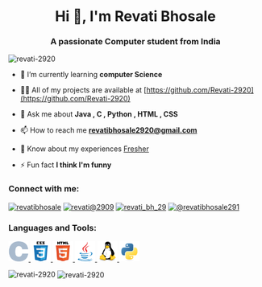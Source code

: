 <h1 align="center">Hi 👋, I'm Revati Bhosale</h1>
<h3 align="center">A passionate Computer student from India</h3>

<p align="left"> <img src="https://komarev.com/ghpvc/?username=revati-2920&label=Profile%20views&color=0e75b6&style=flat" alt="revati-2920" /> </p>

- 🌱 I’m currently learning **computer Science**

- 👨‍💻 All of my projects are available at [https://github.com/Revati-2920](https://github.com/Revati-2920)

- 💬 Ask me about **Java , C , Python , HTML , CSS**

- 📫 How to reach me **revatibhosale2920@gmail.com**

- 📄 Know about my experiences [Fresher](Fresher)

- ⚡ Fun fact **I think I'm funny**

<h3 align="left">Connect with me:</h3>
<p align="left">
<a href="https://linkedin.com/in/revatibhosale" target="blank"><img align="center" src="https://raw.githubusercontent.com/rahuldkjain/github-profile-readme-generator/master/src/images/icons/Social/linked-in-alt.svg" alt="revatibhosale" height="30" width="40" /></a>
<a href="https://instagram.com/revati@2909" target="blank"><img align="center" src="https://raw.githubusercontent.com/rahuldkjain/github-profile-readme-generator/master/src/images/icons/Social/instagram.svg" alt="revati@2909" height="30" width="40" /></a>
<a href="https://www.codechef.com/users/revati_bh_29" target="blank"><img align="center" src="https://cdn.jsdelivr.net/npm/simple-icons@3.1.0/icons/codechef.svg" alt="revati_bh_29" height="30" width="40" /></a>
<a href="https://www.hackerrank.com/@revatibhosale291" target="blank"><img align="center" src="https://raw.githubusercontent.com/rahuldkjain/github-profile-readme-generator/master/src/images/icons/Social/hackerrank.svg" alt="@revatibhosale291" height="30" width="40" /></a>
</p>

<h3 align="left">Languages and Tools:</h3>
<p align="left"> <a href="https://www.cprogramming.com/" target="_blank" rel="noreferrer"> <img src="https://raw.githubusercontent.com/devicons/devicon/master/icons/c/c-original.svg" alt="c" width="40" height="40"/> </a> <a href="https://www.w3schools.com/css/" target="_blank" rel="noreferrer"> <img src="https://raw.githubusercontent.com/devicons/devicon/master/icons/css3/css3-original-wordmark.svg" alt="css3" width="40" height="40"/> </a> <a href="https://www.w3.org/html/" target="_blank" rel="noreferrer"> <img src="https://raw.githubusercontent.com/devicons/devicon/master/icons/html5/html5-original-wordmark.svg" alt="html5" width="40" height="40"/> </a> <a href="https://www.java.com" target="_blank" rel="noreferrer"> <img src="https://raw.githubusercontent.com/devicons/devicon/master/icons/java/java-original.svg" alt="java" width="40" height="40"/> </a> <a href="https://www.linux.org/" target="_blank" rel="noreferrer"> <img src="https://raw.githubusercontent.com/devicons/devicon/master/icons/linux/linux-original.svg" alt="linux" width="40" height="40"/> </a> <a href="https://www.python.org" target="_blank" rel="noreferrer"> <img src="https://raw.githubusercontent.com/devicons/devicon/master/icons/python/python-original.svg" alt="python" width="40" height="40"/> </a> </p>

<p><img align="left" src="https://github-readme-stats.vercel.app/api/top-langs?username=revati-2920&show_icons=true&locale=en&layout=compact" alt="revati-2920" /></p>

<p>&nbsp;<img align="center" src="https://github-readme-stats.vercel.app/api?username=revati-2920&show_icons=true&locale=en" alt="revati-2920" /></p>
